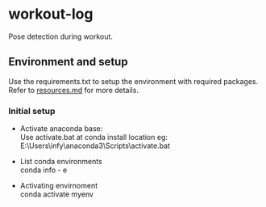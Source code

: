 # workout-log  
Pose detection during workout.  
  
## Environment and setup  
Use the requirements.txt to setup the environment with required packages. Refer to [resources.md](../blob/master/docs/resources.md) for more details.  
  
  
### Initial setup  
  
+ Activate anaconda base:  
Use activate.bat at conda install location eg: E:\Users\infy\anaconda3\Scripts\activate.bat  
  
+ List conda environments  
conda info - e  
  
+ Activating envirnoment  
conda activate myenv  
  
